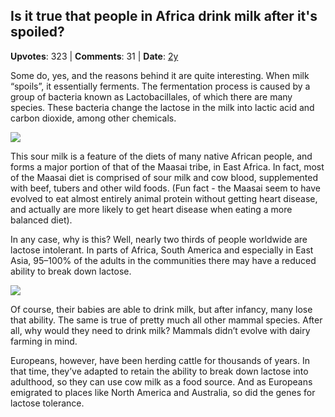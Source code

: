 ## Is it true that people in Africa drink milk after it's spoiled?
    
**Upvotes**: 323 | **Comments**: 31 | **Date**: [2y](https://www.quora.com/Is-it-true-that-people-in-Africa-drink-milk-after-its-spoiled/answer/Gary-Meaney)

Some do, yes, and the reasons behind it are quite interesting. When milk “spoils”, it essentially ferments. The fermentation process is caused by a group of bacteria known as Lactobacillales, of which there are many species. These bacteria change the lactose in the milk into lactic acid and carbon dioxide, among other chemicals.

![](https://qph.fs.quoracdn.net/main-qimg-ac3b650f68a33adbc66afe75b7a4e031-lq)

This sour milk is a feature of the diets of many native African people, and forms a major portion of that of the Maasai tribe, in East Africa. In fact, most of the Maasai diet is comprised of sour milk and cow blood, supplemented with beef, tubers and other wild foods. (Fun fact - the Maasai seem to have evolved to eat almost entirely animal protein without getting heart disease, and actually are more likely to get heart disease when eating a more balanced diet).

In any case, why is this? Well, nearly two thirds of people worldwide are lactose intolerant. In parts of Africa, South America and especially in East Asia, 95–100% of the adults in the communities there may have a reduced ability to break down lactose.

![](https://qph.fs.quoracdn.net/main-qimg-4d8ae92e867e388e172d65cb0a04e255-pjlq)

Of course, their babies are able to drink milk, but after infancy, many lose that ability. The same is true of pretty much all other mammal species. After all, why would they need to drink milk? Mammals didn’t evolve with dairy farming in mind.

Europeans, however, have been herding cattle for thousands of years. In that time, they’ve adapted to retain the ability to break down lactose into adulthood, so they can use cow milk as a food source. And as Europeans emigrated to places like North America and Australia, so did the genes for lactose tolerance.

